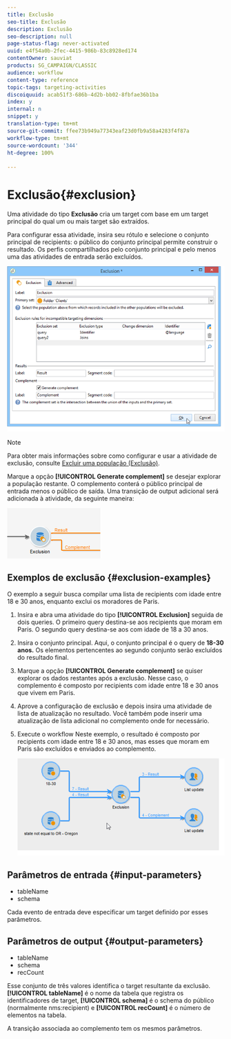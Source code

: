 ```yaml
---
title: Exclusão
seo-title: Exclusão
description: Exclusão
seo-description: null
page-status-flag: never-activated
uuid: e4f54a0b-2fec-4415-986b-83c8928ed174
contentOwner: sauviat
products: SG_CAMPAIGN/CLASSIC
audience: workflow
content-type: reference
topic-tags: targeting-activities
discoiquuid: acab51f3-686b-4d2b-bb02-8fbfae36b1ba
index: y
internal: n
snippet: y
translation-type: tm+mt
source-git-commit: ffee73b949a77343eaf23d0fb9a58a4283f4f87a
workflow-type: tm+mt
source-wordcount: '344'
ht-degree: 100%

---
```



# Exclusão{#exclusion}

Uma atividade do tipo **Exclusão** cria um target com base em um target principal do qual um ou mais target são extraídos.

Para configurar essa atividade, insira seu rótulo e selecione o conjunto principal de recipients: o público do conjunto principal permite construir o resultado. Os perfis compartilhados pelo conjunto principal e pelo menos uma das atividades de entrada serão excluídos.

![](assets/s_user_segmentation_exclu.png)

>[!NOTE]
>
>Para obter mais informações sobre como configurar e usar a atividade de exclusão, consulte [Excluir uma população (Exclusão)](../../workflow/using/targeting-data.md#excluding-a-population--exclusion-).

Marque a opção **[!UICONTROL Generate complement]** se desejar explorar a população restante. O complemento conterá o público principal de entrada menos o público de saída. Uma transição de output adicional será adicionada à atividade, da seguinte maneira:

![](assets/s_user_segmentation_exclu_compl.png)

## Exemplos de exclusão {#exclusion-examples}

O exemplo a seguir busca compilar uma lista de recipients com idade entre 18 e 30 anos, enquanto exclui os moradores de Paris.

1. Insira e abra uma atividade do tipo **[!UICONTROL Exclusion]** seguida de dois queries. O primeiro query destina-se aos recipients que moram em Paris. O segundo query destina-se aos com idade de 18 a 30 anos.
1. Insira o conjunto principal. Aqui, o conjunto principal é o query de **18-30 anos.** Os elementos pertencentes ao segundo conjunto serão excluídos do resultado final.
1. Marque a opção **[!UICONTROL Generate complement]** se quiser explorar os dados restantes após a exclusão. Nesse caso, o complemento é composto por recipients com idade entre 18 e 30 anos que vivem em Paris.
1. Aprove a configuração de exclusão e depois insira uma atividade de lista de atualização no resultado. Você também pode inserir uma atualização de lista adicional no complemento onde for necessário.
1. Execute o workflow Neste exemplo, o resultado é composto por recipients com idade entre 18 e 30 anos, mas esses que moram em Paris são excluídos e enviados ao complemento.

   ![](assets/exclusion_example.png)

## Parâmetros de entrada {#input-parameters}

* tableName
* schema

Cada evento de entrada deve especificar um target definido por esses parâmetros.

## Parâmetros de output {#output-parameters}

* tableName
* schema
* recCount

Esse conjunto de três valores identifica o target resultante da exclusão. **[!UICONTROL tableName]** é o nome da tabela que registra os identificadores de target, **[!UICONTROL schema]** é o schema do público (normalmente nms:recipient) e **[!UICONTROL recCount]** é o número de elementos na tabela.

A transição associada ao complemento tem os mesmos parâmetros.
